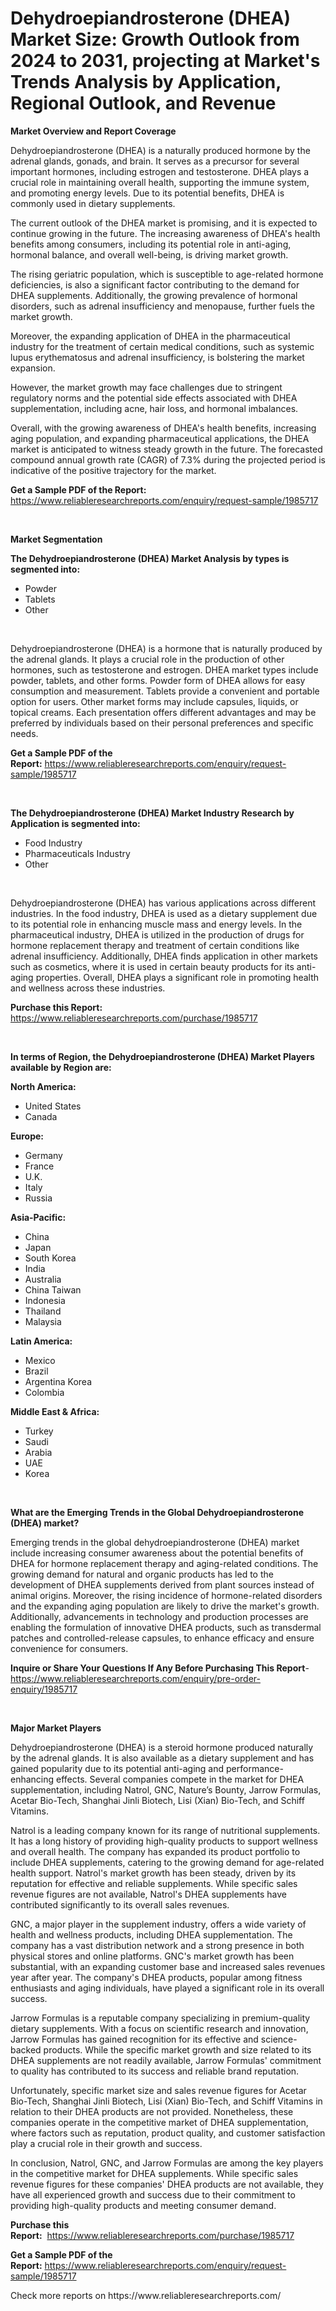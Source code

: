 <p><h1>Dehydroepiandrosterone (DHEA) Market Size: Growth Outlook from 2024 to 2031, projecting at Market's Trends Analysis by Application, Regional Outlook, and Revenue</h1></p><p><strong>Market Overview and Report Coverage</strong></p>
<p><p>Dehydroepiandrosterone (DHEA) is a naturally produced hormone by the adrenal glands, gonads, and brain. It serves as a precursor for several important hormones, including estrogen and testosterone. DHEA plays a crucial role in maintaining overall health, supporting the immune system, and promoting energy levels. Due to its potential benefits, DHEA is commonly used in dietary supplements.</p><p>The current outlook of the DHEA market is promising, and it is expected to continue growing in the future. The increasing awareness of DHEA's health benefits among consumers, including its potential role in anti-aging, hormonal balance, and overall well-being, is driving market growth.</p><p>The rising geriatric population, which is susceptible to age-related hormone deficiencies, is also a significant factor contributing to the demand for DHEA supplements. Additionally, the growing prevalence of hormonal disorders, such as adrenal insufficiency and menopause, further fuels the market growth.</p><p>Moreover, the expanding application of DHEA in the pharmaceutical industry for the treatment of certain medical conditions, such as systemic lupus erythematosus and adrenal insufficiency, is bolstering the market expansion.</p><p>However, the market growth may face challenges due to stringent regulatory norms and the potential side effects associated with DHEA supplementation, including acne, hair loss, and hormonal imbalances.</p><p>Overall, with the growing awareness of DHEA's health benefits, increasing aging population, and expanding pharmaceutical applications, the DHEA market is anticipated to witness steady growth in the future. The forecasted compound annual growth rate (CAGR) of 7.3% during the projected period is indicative of the positive trajectory for the market.</p></p>
<p><strong>Get a Sample PDF of the Report:</strong> <a href="https://www.reliableresearchreports.com/enquiry/request-sample/1985717">https://www.reliableresearchreports.com/enquiry/request-sample/1985717</a></p>
<p>&nbsp;</p>
<p><strong>Market Segmentation</strong></p>
<p><strong>The Dehydroepiandrosterone (DHEA) Market Analysis by types is segmented into:</strong></p>
<p><ul><li>Powder</li><li>Tablets</li><li>Other</li></ul></p>
<p>&nbsp;</p>
<p><p>Dehydroepiandrosterone (DHEA) is a hormone that is naturally produced by the adrenal glands. It plays a crucial role in the production of other hormones, such as testosterone and estrogen. DHEA market types include powder, tablets, and other forms. Powder form of DHEA allows for easy consumption and measurement. Tablets provide a convenient and portable option for users. Other market forms may include capsules, liquids, or topical creams. Each presentation offers different advantages and may be preferred by individuals based on their personal preferences and specific needs.</p></p>
<p><strong>Get a Sample PDF of the Report:</strong>&nbsp;<a href="https://www.reliableresearchreports.com/enquiry/request-sample/1985717">https://www.reliableresearchreports.com/enquiry/request-sample/1985717</a></p>
<p>&nbsp;</p>
<p><strong>The Dehydroepiandrosterone (DHEA) Market Industry Research by Application is segmented into:</strong></p>
<p><ul><li>Food Industry</li><li>Pharmaceuticals Industry</li><li>Other</li></ul></p>
<p>&nbsp;</p>
<p><p>Dehydroepiandrosterone (DHEA) has various applications across different industries. In the food industry, DHEA is used as a dietary supplement due to its potential role in enhancing muscle mass and energy levels. In the pharmaceutical industry, DHEA is utilized in the production of drugs for hormone replacement therapy and treatment of certain conditions like adrenal insufficiency. Additionally, DHEA finds application in other markets such as cosmetics, where it is used in certain beauty products for its anti-aging properties. Overall, DHEA plays a significant role in promoting health and wellness across these industries.</p></p>
<p><strong>Purchase this Report:</strong>&nbsp; <a href="https://www.reliableresearchreports.com/purchase/1985717">https://www.reliableresearchreports.com/purchase/1985717</a></p>
<p>&nbsp;</p>
<p><strong>In terms of Region, the Dehydroepiandrosterone (DHEA) Market Players available by Region are:</strong></p>
<p>
    <p> <strong> North America: </strong>
        <ul>
            <li>United States</li>
            <li>Canada</li>
        </ul>
        </p> 
    <p> <strong> Europe: </strong>
        <ul>
            <li>Germany</li>
            <li>France</li>
            <li>U.K.</li>
            <li>Italy</li>
            <li>Russia</li>
        </ul>
        </p> 
    <p> <strong> Asia-Pacific: </strong>
        <ul>
            <li>China</li>
            <li>Japan</li>
            <li>South Korea</li>
            <li>India</li>
            <li>Australia</li>
            <li>China Taiwan</li>
            <li>Indonesia</li>
            <li>Thailand</li>
            <li>Malaysia</li>
        </ul>
        </p> 
    <p> <strong> Latin America: </strong>
        <ul>
            <li>Mexico</li>
            <li>Brazil</li>
            <li>Argentina Korea</li>
            <li>Colombia</li>
        </ul>
        </p> 
    <p> <strong> Middle East & Africa: </strong>
        <ul>
            <li>Turkey</li>
            <li>Saudi</li>
            <li>Arabia</li>
            <li>UAE</li>
            <li>Korea</li>
        </ul>
    </p>
    </p>
<p>&nbsp;</p>
<p><strong>What are the Emerging Trends in the Global Dehydroepiandrosterone (DHEA) market?</strong></p>
<p><p>Emerging trends in the global dehydroepiandrosterone (DHEA) market include increasing consumer awareness about the potential benefits of DHEA for hormone replacement therapy and aging-related conditions. The growing demand for natural and organic products has led to the development of DHEA supplements derived from plant sources instead of animal origins. Moreover, the rising incidence of hormone-related disorders and the expanding aging population are likely to drive the market's growth. Additionally, advancements in technology and production processes are enabling the formulation of innovative DHEA products, such as transdermal patches and controlled-release capsules, to enhance efficacy and ensure convenience for consumers.</p></p>
<p><strong>Inquire or Share Your Questions If Any Before Purchasing This Report</strong>- <a href="https://www.reliableresearchreports.com/enquiry/pre-order-enquiry/1985717">https://www.reliableresearchreports.com/enquiry/pre-order-enquiry/1985717</a></p>
<p>&nbsp;</p>
<p><strong>Major Market Players</strong></p>
<p><p>Dehydroepiandrosterone (DHEA) is a steroid hormone produced naturally by the adrenal glands. It is also available as a dietary supplement and has gained popularity due to its potential anti-aging and performance-enhancing effects. Several companies compete in the market for DHEA supplementation, including Natrol, GNC, Nature’s Bounty, Jarrow Formulas, Acetar Bio-Tech, Shanghai Jinli Biotech, Lisi (Xian) Bio-Tech, and Schiff Vitamins.</p><p>Natrol is a leading company known for its range of nutritional supplements. It has a long history of providing high-quality products to support wellness and overall health. The company has expanded its product portfolio to include DHEA supplements, catering to the growing demand for age-related health support. Natrol's market growth has been steady, driven by its reputation for effective and reliable supplements. While specific sales revenue figures are not available, Natrol's DHEA supplements have contributed significantly to its overall sales revenues.</p><p>GNC, a major player in the supplement industry, offers a wide variety of health and wellness products, including DHEA supplementation. The company has a vast distribution network and a strong presence in both physical stores and online platforms. GNC's market growth has been substantial, with an expanding customer base and increased sales revenues year after year. The company's DHEA products, popular among fitness enthusiasts and aging individuals, have played a significant role in its overall success.</p><p>Jarrow Formulas is a reputable company specializing in premium-quality dietary supplements. With a focus on scientific research and innovation, Jarrow Formulas has gained recognition for its effective and science-backed products. While the specific market growth and size related to its DHEA supplements are not readily available, Jarrow Formulas' commitment to quality has contributed to its success and reliable brand reputation.</p><p>Unfortunately, specific market size and sales revenue figures for Acetar Bio-Tech, Shanghai Jinli Biotech, Lisi (Xian) Bio-Tech, and Schiff Vitamins in relation to their DHEA products are not provided. Nonetheless, these companies operate in the competitive market of DHEA supplementation, where factors such as reputation, product quality, and customer satisfaction play a crucial role in their growth and success.</p><p>In conclusion, Natrol, GNC, and Jarrow Formulas are among the key players in the competitive market for DHEA supplements. While specific sales revenue figures for these companies' DHEA products are not available, they have all experienced growth and success due to their commitment to providing high-quality products and meeting consumer demand.</p></p>
<p><strong>Purchase this Report:</strong>&nbsp;&nbsp;<a href="https://www.reliableresearchreports.com/purchase/1985717">https://www.reliableresearchreports.com/purchase/1985717</a></p>
<p></p>
<p><strong>Get a Sample PDF of the Report:</strong>&nbsp;<a href="https://www.reliableresearchreports.com/enquiry/request-sample/1985717">https://www.reliableresearchreports.com/enquiry/request-sample/1985717</a></p>
<p>Check more reports on https://www.reliableresearchreports.com/</p>